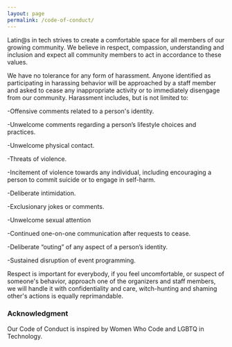 ```yaml
---
layout: page
permalink: /code-of-conduct/
---
```


Latin@s in tech strives to create a comfortable space for all members of our growing community.
We believe in respect, compassion, understanding and inclusion and expect all community members to act in accordance to these values.

We have no tolerance for any form of harassment.
Anyone identified as participating in harassing behavior will be approached by a staff member and asked to cease any inappropriate
activity or to immediately disengage from our community. Harassment includes, but is not limited to:

-Offensive comments related to a person's identity.

-Unwelcome comments regarding a person’s lifestyle choices and practices.

-Unwelcome physical contact.

-Threats of violence.

-Incitement of violence towards any individual, including encouraging a person to commit suicide or to engage in self-harm.

-Deliberate intimidation.

-Exclusionary jokes or comments.

-Unwelcome sexual attention

-Continued one-on-one communication after requests to cease.

-Deliberate “outing” of any aspect of a person’s identity.

-Sustained disruption of event programming.

Respect is important for everybody, if you feel uncomfortable, or suspect of someone's behavior, approach one of the organizers and staff members,
we will handle it with confidentiality and care, witch-hunting and shaming other's actions is equally reprimandable.

### Acknowledgment

Our Code of Conduct is inspired by Women Who Code and LGBTQ in Technology.


